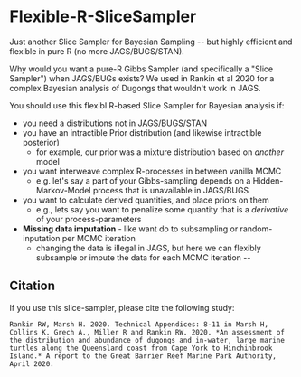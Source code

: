 # Flexible-R-SliceSampler

Just another Slice Sampler for Bayesian Sampling -- but highly efficient and flexible in pure R (no more JAGS/BUGS/STAN). 

Why would you want a pure-R Gibbs Sampler (and specifically a "Slice Sampler") when JAGS/BUGs exists? We used in Rankin et al 2020 for a complex Bayesian analysis of Dugongs that wouldn't work in JAGS. 

You should use this flexibl R-based Slice Sampler for Bayesian analysis if:
- you need a distributions not in JAGS/BUGS/STAN  
- you have an intractible Prior distribution (and likewise intractible posterior)  
    - for example, our prior was a mixture distribution based on *another* model
- you want interweave complex R-processes in between vanilla MCMC  
    - e.g. let's say a part of your Gibbs-sampling depends on a Hidden-Markov-Model process that is unavailable in JAGS/BUGS
- you want to calculate derived quantities, and place priors on them
    - e.g., lets say you want to penalize some quantity that is a *derivative* of your process-parameters
- **Missing data imputation** - like want do to subsampling or random-inputation per MCMC iteration  
    - changing the data is illegal in JAGS, but here we can flexibly subsample or impute the data for each MCMC iteration -- 

## Citation

If you use this slice-sampler, please cite the following study:

```
Rankin RW, Marsh H. 2020. Technical Appendices: 8-11 in Marsh H, Collins K. Grech A., Miller R and Rankin RW. 2020. *An assessment of the distribution and abundance of dugongs and in-water, large marine turtles along the Queensland coast from Cape York to Hinchinbrook Island.* A report to the Great Barrier Reef Marine Park Authority, April 2020.
```
